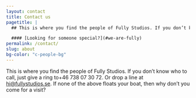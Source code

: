 ```yaml
---
layout: contact
title: Contact us
pagetitle: |
  ## This is where you find the people of Fully Studios. If you don’t know who to call, just give a ring to [+46 738 07 30 72](tel:+46738073072). Or drop a line at [hi@fullystudios.se](mailto:hi@fullystudios.se). If none of the above floats your boat, then why don’t you come for a visit?

  #### [Looking for someone special?](#we-are-fully)
permalink: /contact/
slug: about
bg-color: "c-people-bg"
---
```


This is where you find the people of Fully Studios. If you don’t know who to call, just give a ring to+46 738 07 30 72. Or drop a line at hi@fullystudios.se. If none of the above floats your boat, then why don’t you come for a visit?
